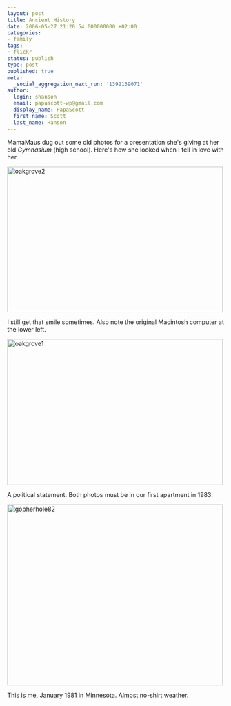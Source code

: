 ```yaml
---
layout: post
title: Ancient History
date: 2006-05-27 21:20:54.000000000 +02:00
categories:
- family
tags:
- flickr
status: publish
type: post
published: true
meta:
  _social_aggregation_next_run: '1392139071'
author:
  login: shanson
  email: papascott-wp@gmail.com
  display_name: PapaScott
  first_name: Scott
  last_name: Hanson
---
```

<p>MamaMaus dug out some old photos for a presentation she's giving at her old <em>Gymnasium </em>(high school). Here's how she looked when I fell in love with her.</p>
<p><a href="http://www.flickr.com/photos/papascott/154267865/" title="Photo Sharing"><img src="https://static.flickr.com/57/154267865_d8972ec34f.jpg" width="500" height="338" alt="oakgrove2" /></a></p>
<p>I still get that smile sometimes. Also note the original Macintosh computer at the lower left.</p>
<p><a href="http://www.flickr.com/photos/papascott/154265947/" title="Photo Sharing"><img src="https://static.flickr.com/49/154265947_089e569488.jpg" width="500" height="339" alt="oakgrove1" /></a></p>
<p>A political statement. Both photos must be in our first apartment in 1983.</p>
<p><a href="http://www.flickr.com/photos/papascott/154272355/" title="Photo Sharing"><img src="https://static.flickr.com/70/154272355_bf474e70cb.jpg" width="500" height="420" alt="gopherhole82" /></a></p>
<p>This is me, January 1981 in Minnesota. Almost no-shirt weather. </p>
